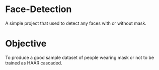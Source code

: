 # Face-Detection
A simple project that used to detect any faces with or without mask.

# Objective
To produce a good sample dataset of people wearing mask or not to be trained as HAAR cascaded. 

